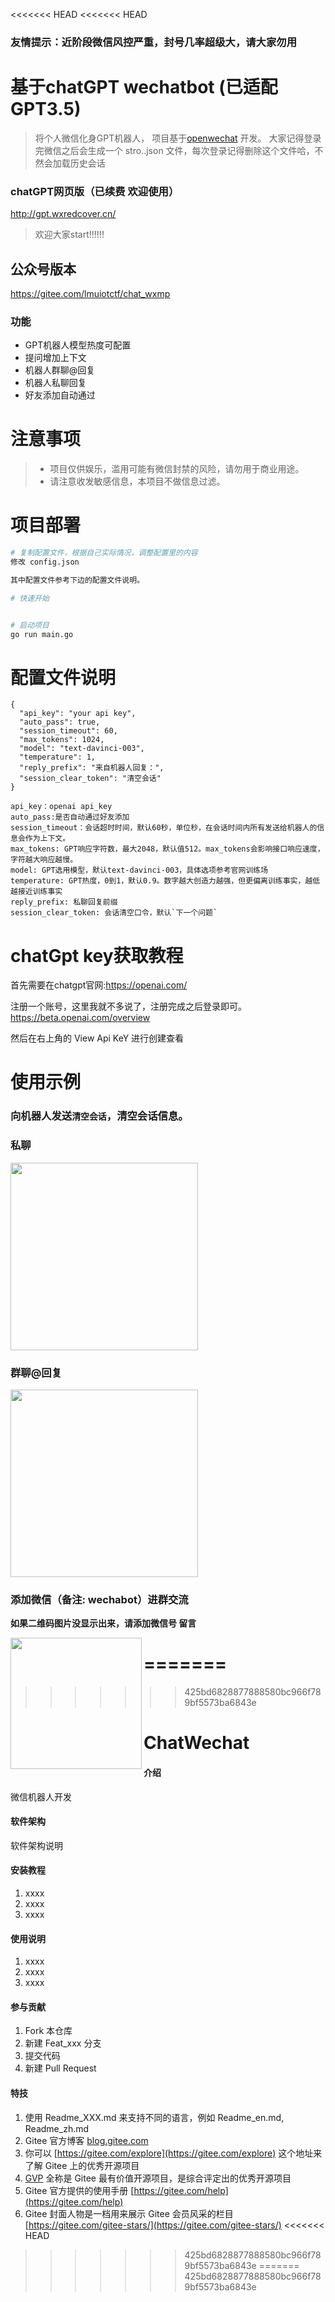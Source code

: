 <<<<<<< HEAD
<<<<<<< HEAD
### 友情提示：近阶段微信风控严重，封号几率超级大，请大家勿用

# 基于chatGPT wechatbot **(已适配GPT3.5)** 
> 将个人微信化身GPT机器人，
> 项目基于[openwechat](https://github.com/eatmoreapple/openwechat) 开发。
> 大家记得登录完微信之后会生成一个 stro..json 文件，每次登录记得删除这个文件哈，不然会加载历史会话

### chatGPT网页版（已续费 欢迎使用）
http://gpt.wxredcover.cn/

>欢迎大家start!!!!!!

## 公众号版本
https://gitee.com/lmuiotctf/chat_wxmp

### 功能
 * GPT机器人模型热度可配置
 * 提问增加上下文
 * 机器人群聊@回复
 * 机器人私聊回复
 * 好友添加自动通过

# 注意事项
> * 项目仅供娱乐，滥用可能有微信封禁的风险，请勿用于商业用途。
> * 请注意收发敏感信息，本项目不做信息过滤。


# 项目部署
```sh
# 复制配置文件，根据自己实际情况，调整配置里的内容
修改 config.json

其中配置文件参考下边的配置文件说明。

# 快速开始


# 启动项目
go run main.go

````

# 配置文件说明
````
{
  "api_key": "your api key",
  "auto_pass": true,
  "session_timeout": 60,
  "max_tokens": 1024,
  "model": "text-davinci-003",
  "temperature": 1,
  "reply_prefix": "来自机器人回复：",
  "session_clear_token": "清空会话"
}

api_key：openai api_key
auto_pass:是否自动通过好友添加
session_timeout：会话超时时间，默认60秒，单位秒，在会话时间内所有发送给机器人的信息会作为上下文。
max_tokens: GPT响应字符数，最大2048，默认值512。max_tokens会影响接口响应速度，字符越大响应越慢。
model: GPT选用模型，默认text-davinci-003，具体选项参考官网训练场
temperature: GPT热度，0到1，默认0.9。数字越大创造力越强，但更偏离训练事实，越低越接近训练事实
reply_prefix: 私聊回复前缀
session_clear_token: 会话清空口令，默认`下一个问题`
````
# chatGpt key获取教程
首先需要在chatgpt官网:https://openai.com/

注册一个账号，这里我就不多说了，注册完成之后登录即可。
https://beta.openai.com/overview

然后在右上角的 View Api KeY 进行创建查看


# 使用示例
### 向机器人发送`清空会话`，清空会话信息。
### 私聊
<img width="300px" src="https://gitee.com/lmuiotctf/chatGpt_wechat/raw/master/image/no1.png"/>

### 群聊@回复
<img width="300px" src="https://gitee.com/lmuiotctf/chatGpt_wechat/raw/master/image/no2.png"/>

### 添加微信（备注: wechabot）进群交流

**如果二维码图片没显示出来，请添加微信号 留言**

<img width="210px"  src="https://gitee.com/lmuiotctf/chatGpt_wechat/raw/master/image/wechat.png" align="left">

=======
=======
>>>>>>> 425bd6828877888580bc966f789bf5573ba6843e
# ChatWechat

#### 介绍
微信机器人开发

#### 软件架构
软件架构说明


#### 安装教程

1.  xxxx
2.  xxxx
3.  xxxx

#### 使用说明

1.  xxxx
2.  xxxx
3.  xxxx

#### 参与贡献

1.  Fork 本仓库
2.  新建 Feat_xxx 分支
3.  提交代码
4.  新建 Pull Request


#### 特技

1.  使用 Readme\_XXX.md 来支持不同的语言，例如 Readme\_en.md, Readme\_zh.md
2.  Gitee 官方博客 [blog.gitee.com](https://blog.gitee.com)
3.  你可以 [https://gitee.com/explore](https://gitee.com/explore) 这个地址来了解 Gitee 上的优秀开源项目
4.  [GVP](https://gitee.com/gvp) 全称是 Gitee 最有价值开源项目，是综合评定出的优秀开源项目
5.  Gitee 官方提供的使用手册 [https://gitee.com/help](https://gitee.com/help)
6.  Gitee 封面人物是一档用来展示 Gitee 会员风采的栏目 [https://gitee.com/gitee-stars/](https://gitee.com/gitee-stars/)
<<<<<<< HEAD
>>>>>>> 425bd6828877888580bc966f789bf5573ba6843e
=======
>>>>>>> 425bd6828877888580bc966f789bf5573ba6843e
